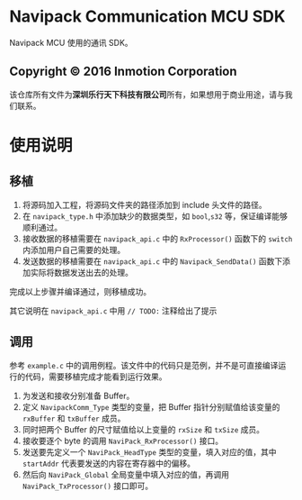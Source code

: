 # Navipack Communication MCU SDK
Navipack MCU 使用的通讯 SDK。

## Copyright &copy; 2016 Inmotion Corporation
该仓库所有文件为**深圳乐行天下科技有限公司**所有，如果想用于商业用途，请与我们联系。

# 使用说明
## 移植
1. 将源码加入工程，将源码文件夹的路径添加到 include 头文件的路径。
2. 在 `navipack_type.h` 中添加缺少的数据类型，如 `bool`,`s32` 等，保证编译能够顺利通过。
3. 接收数据的移植需要在 `navipack_api.c` 中的 `RxProcessor()` 函数下的 `switch` 内添加用户自己需要的处理。
4. 发送数据的移植需要在 `navipack_api.c` 中的 `Navipack_SendData()` 函数下添加实际将数据发送出去的处理。

完成以上步骤并编译通过，则移植成功。

其它说明在 `navipack_api.c` 中用 `// TODO:` 注释给出了提示

## 调用
参考 `example.c` 中的调用例程。该文件中的代码只是范例，并不是可直接编译运行的代码，需要移植完成才能看到运行效果。
1. 为发送和接收分别准备 Buffer。
2. 定义 `NavipackComm_Type` 类型的变量，把 Buffer 指针分别赋值给该变量的 `rxBuffer` 和 `txBuffer` 成员。
3. 同时把两个 Buffer 的尺寸赋值给以上变量的 `rxSize` 和 `txSize` 成员。
4. 接收要逐个 byte 的调用 `NaviPack_RxProcessor()` 接口。
5. 发送要先定义一个 `NaviPack_HeadType` 类型的变量，填入对应的值，其中 `startAddr` 代表要发送的内容在寄存器中的偏移。
6. 然后向 `NaviPack_Global` 全局变量中填入对应的值，再调用 `NaviPack_TxProcessor()` 接口即可。